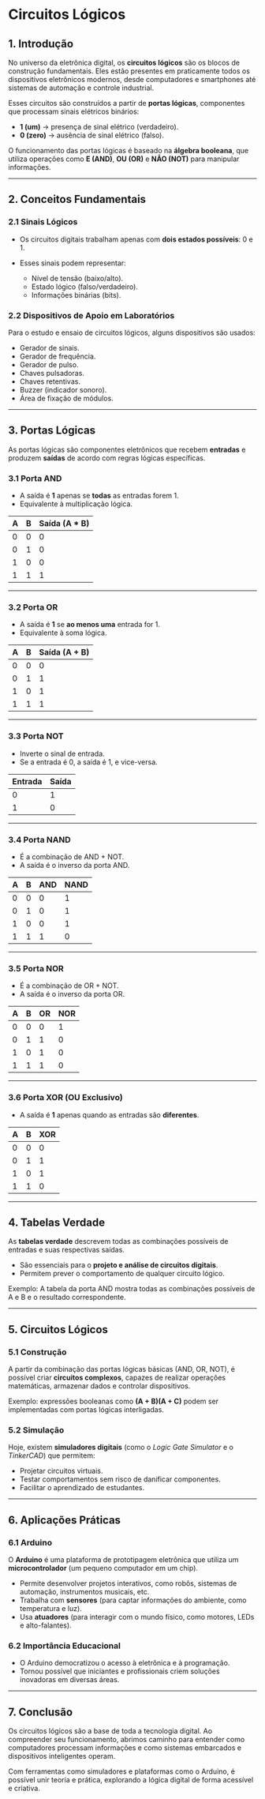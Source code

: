 # Circuitos Lógicos

## 1. Introdução

No universo da eletrônica digital, os **circuitos lógicos** são os blocos de construção fundamentais. Eles estão presentes em praticamente todos os dispositivos eletrônicos modernos, desde computadores e smartphones até sistemas de automação e controle industrial.

Esses circuitos são construídos a partir de **portas lógicas**, componentes que processam sinais elétricos binários:

* **1 (um)** → presença de sinal elétrico (verdadeiro).
* **0 (zero)** → ausência de sinal elétrico (falso).

O funcionamento das portas lógicas é baseado na **álgebra booleana**, que utiliza operações como **E (AND)**, **OU (OR)** e **NÃO (NOT)** para manipular informações.

---

## 2. Conceitos Fundamentais

### 2.1 Sinais Lógicos

* Os circuitos digitais trabalham apenas com **dois estados possíveis**: 0 e 1.
* Esses sinais podem representar:

  * Nível de tensão (baixo/alto).
  * Estado lógico (falso/verdadeiro).
  * Informações binárias (bits).

### 2.2 Dispositivos de Apoio em Laboratórios

Para o estudo e ensaio de circuitos lógicos, alguns dispositivos são usados:

* Gerador de sinais.
* Gerador de frequência.
* Gerador de pulso.
* Chaves pulsadoras.
* Chaves retentivas.
* Buzzer (indicador sonoro).
* Área de fixação de módulos.

---

## 3. Portas Lógicas

As portas lógicas são componentes eletrônicos que recebem **entradas** e produzem **saídas** de acordo com regras lógicas específicas.

### 3.1 Porta AND

* A saída é **1** apenas se **todas** as entradas forem 1.
* Equivalente à multiplicação lógica.

| A | B | Saída (A * B) |
| - | - | ------------- |
| 0 | 0 | 0             |
| 0 | 1 | 0             |
| 1 | 0 | 0             |
| 1 | 1 | 1             |

---

### 3.2 Porta OR

* A saída é **1** se **ao menos uma** entrada for 1.
* Equivalente à soma lógica.

| A | B | Saída (A + B) |
| - | - | ------------- |
| 0 | 0 | 0             |
| 0 | 1 | 1             |
| 1 | 0 | 1             |
| 1 | 1 | 1             |

---

### 3.3 Porta NOT

* Inverte o sinal de entrada.
* Se a entrada é 0, a saída é 1, e vice-versa.

| Entrada | Saída |
| ------- | ----- |
| 0       | 1     |
| 1       | 0     |

---

### 3.4 Porta NAND

* É a combinação de AND + NOT.
* A saída é o inverso da porta AND.

| A | B | AND | NAND |
| - | - | --- | ---- |
| 0 | 0 | 0   | 1    |
| 0 | 1 | 0   | 1    |
| 1 | 0 | 0   | 1    |
| 1 | 1 | 1   | 0    |

---

### 3.5 Porta NOR

* É a combinação de OR + NOT.
* A saída é o inverso da porta OR.

| A | B | OR | NOR |
| - | - | -- | --- |
| 0 | 0 | 0  | 1   |
| 0 | 1 | 1  | 0   |
| 1 | 0 | 1  | 0   |
| 1 | 1 | 1  | 0   |

---

### 3.6 Porta XOR (OU Exclusivo)

* A saída é **1** apenas quando as entradas são **diferentes**.

| A | B | XOR |
| - | - | --- |
| 0 | 0 | 0   |
| 0 | 1 | 1   |
| 1 | 0 | 1   |
| 1 | 1 | 0   |

---

## 4. Tabelas Verdade

As **tabelas verdade** descrevem todas as combinações possíveis de entradas e suas respectivas saídas.

* São essenciais para o **projeto e análise de circuitos digitais**.
* Permitem prever o comportamento de qualquer circuito lógico.

Exemplo: A tabela da porta AND mostra todas as combinações possíveis de A e B e o resultado correspondente.

---

## 5. Circuitos Lógicos

### 5.1 Construção

A partir da combinação das portas lógicas básicas (AND, OR, NOT), é possível criar **circuitos complexos**, capazes de realizar operações matemáticas, armazenar dados e controlar dispositivos.

Exemplo: expressões booleanas como **(A + B)(A + C)** podem ser implementadas com portas lógicas interligadas.

### 5.2 Simulação

Hoje, existem **simuladores digitais** (como o *Logic Gate Simulator* e o *TinkerCAD*) que permitem:

* Projetar circuitos virtuais.
* Testar comportamentos sem risco de danificar componentes.
* Facilitar o aprendizado de estudantes.

---

## 6. Aplicações Práticas

### 6.1 Arduino

O **Arduino** é uma plataforma de prototipagem eletrônica que utiliza um **microcontrolador** (um pequeno computador em um chip).

* Permite desenvolver projetos interativos, como robôs, sistemas de automação, instrumentos musicais, etc.
* Trabalha com **sensores** (para captar informações do ambiente, como temperatura e luz).
* Usa **atuadores** (para interagir com o mundo físico, como motores, LEDs e alto-falantes).

### 6.2 Importância Educacional

* O Arduino democratizou o acesso à eletrônica e à programação.
* Tornou possível que iniciantes e profissionais criem soluções inovadoras em diversas áreas.

---

## 7. Conclusão

Os circuitos lógicos são a base de toda a tecnologia digital. Ao compreender seu funcionamento, abrimos caminho para entender como computadores processam informações e como sistemas embarcados e dispositivos inteligentes operam.

Com ferramentas como simuladores e plataformas como o Arduino, é possível unir teoria e prática, explorando a lógica digital de forma acessível e criativa.
